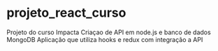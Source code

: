 # projeto_react_curso
Projeto do curso Impacta
Criaçao de API em node.js e banco de dados MongoDB
Aplicação que utiliza hooks e redux com integração a API
